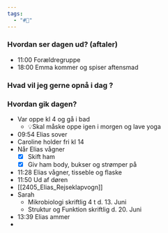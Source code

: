 ```yaml
---
tags:
  - "#📅"
---
```

### Hvordan ser dagen ud? (aftaler)

- 11:00 Forældregruppe 
- 18:00 Emma kommer og spiser aftensmad 
### Hvad vil jeg gerne opnå i dag ?


### Hvordan gik dagen?
- Var oppe kl 4 og gå i bad 
	- 💡Skal måske oppe igen i morgen og lave yoga 
- 09:54 Elias sover
- Caroline holder fri kl 14
- Når Elias vågner
	- [x] Skift ham 
	- [x] Giv ham body, bukser og strømper på 
- 11:28 Elias vågner, tisseble og flaske 
- 11:50 Ud af døren 
- [[2405_Elias_Rejseklapvogn]] 
- Sarah 
	- Mikrobiologi skriftlig 4 t d. 13. Juni
	- Struktur og Funktion skriftlig d. 20. Juni
- 13:39 Elias ammer 
- 